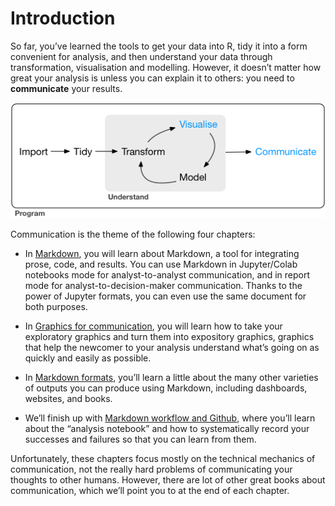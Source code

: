 # Introduction

So far, you’ve learned the tools to get your data into R, tidy it into a form convenient for analysis, and then understand your data through transformation, visualisation and modelling. However, it doesn’t matter how great your analysis is unless you can explain it to others: you need to **communicate** your results.

![Communicatoin flow chart](data-science-communicate.png)


Communication is the theme of the following four chapters:

- In [Markdown](), you will learn about Markdown, a tool for integrating prose, code, and results. You can use Markdown in Jupyter/Colab notebooks mode for analyst-to-analyst communication, and in report mode for analyst-to-decision-maker communication. Thanks to the power of Jupyter formats, you can even use the same document for both purposes.

- In [Graphics for communication](), you will learn how to take your exploratory graphics and turn them into expository graphics, graphics that help the newcomer to your analysis understand what’s going on as quickly and easily as possible.

- In [Markdown formats](), you’ll learn a little about the many other varieties of outputs you can produce using Markdown, including dashboards, websites, and books.

- We’ll finish up with [Markdown workflow and Github](), where you’ll learn about the “analysis notebook” and how to systematically record your successes and failures so that you can learn from them.

Unfortunately, these chapters focus mostly on the technical mechanics of communication, not the really hard problems of communicating your thoughts to other humans. However, there are lot of other great books about communication, which we’ll point you to at the end of each chapter.
